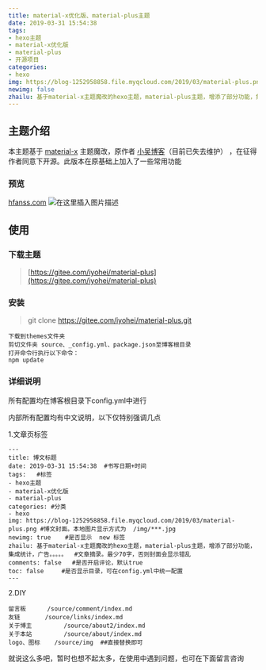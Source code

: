 ```yaml
---
title: material-x优化版、material-plus主题
date: 2019-03-31 15:54:38
tags: 
- hexo主题
- material-x优化版
- material-plus
- 开源项目
categories: 
- hexo
img: https://blog-1252958858.file.myqcloud.com/2019/03/material-plus.png
newimg: false
zhailu: 基于material-x主题魔改的hexo主题，material-plus主题，增添了部分功能，集成统计，广告。。。。。
---
```


## 主题介绍

本主题基于 [material-x](https://xaoxuu.com/wiki/material-x/) 主题魔改，原作者 [小吴博客](https://www.wushile.top/)（目前已失去维护） ，在征得作者同意下开源。此版本在原基础上加入了一些常用功能

### 预览

[hfanss.com](hfanss.com)
![在这里插入图片描述](https://blog-1252958858.file.myqcloud.com/2019/03/demo1.png#pic_center)

## 使用

### 下载主题

> [https://gitee.com/iyohei/material-plus](https://gitee.com/iyohei/material-plus)

### 安装
>git clone https://gitee.com/iyohei/material-plus.git 

```
下载到themes文件夹
剪切文件夹 source、_config.yml、package.json至博客根目录
打开命令行执行以下命令：
npm update
```
### 详细说明

所有配置均在博客根目录下config.yml中进行

内部所有配置均有中文说明，以下仅特别强调几点

1.文章页标签

```
---
title: 博文标题
date: 2019-03-31 15:54:38  #书写日期+时间
tags: 	#标签
- hexo主题
- material-x优化版
- material-plus
categories: #分类
- hexo
img: https://blog-1252958858.file.myqcloud.com/2019/03/material-plus.png #博文封面。本地图片显示方式为  /img/***.jpg 
newimg: true    #是否显示  new 标签
zhailu: 基于material-x主题魔改的hexo主题，material-plus主题，增添了部分功能，集成统计，广告。。。。。  #文章摘录。最少70字，否则封面会显示错乱
comments: false   #是否开启评论，默认true
toc: false     #是否显示目录，可在config.yml中统一配置
---
```

2.DIY

```
留言板		 /source/comment/index.md
友链		 /source/links/index.md
关于博主	     /source/about2/index.md
关于本站	     /source/about/index.md
logo、图标    /source/img  ##直接替换即可
```

就说这么多吧，暂时也想不起太多，在使用中遇到问题，也可在下面留言咨询
